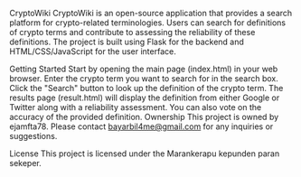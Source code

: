 CryptoWiki
CryptoWiki is an open-source application that provides a search platform for crypto-related terminologies. Users can search for definitions of crypto terms and contribute to assessing the reliability of these definitions.
The project is built using Flask for the backend and HTML/CSS/JavaScript for the user interface.

Getting Started
Start by opening the main page (index.html) in your web browser.
Enter the crypto term you want to search for in the search box.
Click the "Search" button to look up the definition of the crypto term.
The results page (result.html) will display the definition from either Google or Twitter along with a reliability assessment.
You can also vote on the accuracy of the provided definition.
Ownership
This project is owned by ejamfta78. Please contact bayarbil4me@gmail.com for any inquiries or suggestions.

License
This project is licensed under the Marankerapu kepunden paran sekeper.
